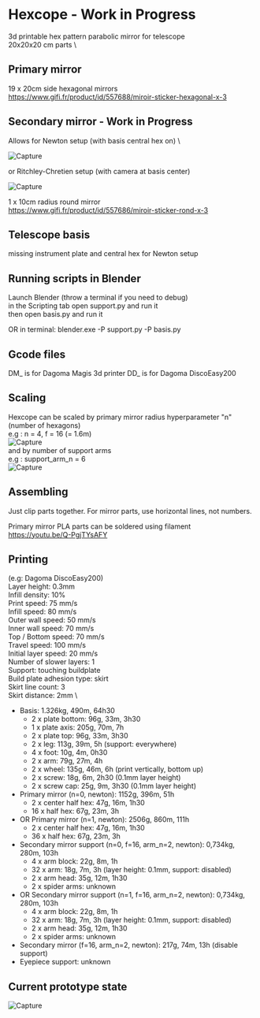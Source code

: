 # Hexcope - **Work in Progress**

3d printable hex pattern parabolic mirror for telescope \
20x20x20 cm parts \

## Primary mirror
19 x 20cm side hexagonal mirrors \
https://www.gifi.fr/product/id/557688/miroir-sticker-hexagonal-x-3

## Secondary mirror - **Work in Progress**
Allows for Newton setup (with basis central hex on) \

![Capture](https://github.com/Dethcount/hexcope/blob/main/img/snapshot_newton.png?raw=true)

or Ritchley-Chretien setup (with camera at basis center)

![Capture](https://github.com/Dethcount/hexcope/blob/main/img/snapshot.png?raw=true)

1 x 10cm radius round mirror \
https://www.gifi.fr/product/id/557686/miroir-sticker-rond-x-3

## Telescope basis
missing instrument plate and central hex for Newton setup

## Running scripts in Blender
Launch Blender (throw a terminal if you need to debug) \
in the Scripting tab open support.py and run it \
then open basis.py and run it

OR
in terminal:
blender.exe -P support.py -P basis.py

## Gcode files
DM_ is for Dagoma Magis 3d printer
DD_ is for Dagoma DiscoEasy200

## Scaling
Hexcope can be scaled by primary mirror radius hyperparameter "n" (number of hexagons) \
e.g : n = 4, f = 16 (= 1.6m) \
![Capture](https://github.com/Dethcount/hexcope/blob/main/img/snapshot_scaling.png?raw=true)
\
and by number of support arms \
e.g : support_arm_n = 6 \
![Capture](https://github.com/Dethcount/hexcope/blob/main/img/snapshot_scaling_arms.png?raw=true)

## Assembling
Just clip parts together. For mirror parts, use horizontal lines, not numbers.

Primary mirror PLA parts can be soldered using filament \
https://youtu.be/Q-PgjTYsAFY

## Printing
(e.g: Dagoma DiscoEasy200) \
Layer height: 0.3mm \
Infill density: 10% \
Print speed: 75 mm/s \
Infill speed: 80 mm/s \
Outer wall speed: 50 mm/s \
Inner wall speed: 70 mm/s \
Top / Bottom speed: 70 mm/s \
Travel speed: 100 mm/s \
Initial layer speed: 20 mm/s \
Number of slower layers: 1 \
Support: touching buildplate \
Build plate adhesion type: skirt \
Skirt line count: 3 \
Skirt distance: 2mm \

- Basis: 1.326kg, 490m, 64h30
    - 2 x plate bottom: 96g, 33m, 3h30
    - 1 x plate axis: 205g, 70m, 7h
    - 2 x plate top: 96g, 33m, 3h30
    - 2 x leg: 113g, 39m, 5h  (support: everywhere)
    - 4 x foot: 10g, 4m, 0h30
    - 2 x arm: 79g, 27m, 4h
    - 2 x wheel: 135g, 46m, 6h (print vertically, bottom up)
    - 2 x screw: 18g, 6m, 2h30 (0.1mm layer height)
    - 2 x screw cap: 25g, 9m, 3h30  (0.1mm layer height)
- Primary mirror (n=0, newton): 1152g, 396m, 51h
    - 2 x center half hex: 47g, 16m, 1h30
    - 16 x half hex: 67g, 23m, 3h
- OR Primary mirror (n=1, newton): 2506g, 860m, 111h
    - 2 x center half hex: 47g, 16m, 1h30
    - 36 x half hex: 67g, 23m, 3h
- Secondary mirror support (n=0, f=16, arm_n=2, newton): 0,734kg, 280m, 103h
    - 4 x arm block: 22g, 8m, 1h
    - 32 x arm: 18g, 7m, 3h (layer height: 0.1mm, support: disabled)
    - 2 x arm head: 35g, 12m, 1h30
    - 2 x spider arms: unknown
- OR Secondary mirror support (n=1, f=16, arm_n=2, newton): 0,734kg, 280m, 103h
    - 4 x arm block: 22g, 8m, 1h
    - 32 x arm: 18g, 7m, 3h (layer height: 0.1mm, support: disabled)
    - 2 x arm head: 35g, 12m, 1h30
    - 2 x spider arms: unknown
- Secondary mirror (f=16, arm_n=2, newton): 217g, 74m, 13h (disable support)
- Eyepiece support: unknown

## Current prototype state
![Capture](https://github.com/Dethcount/hexcope/blob/main/img/current_prototype_state.jpg?raw=true)
